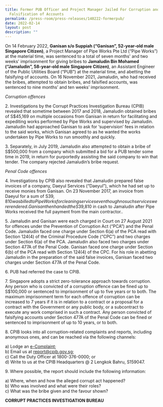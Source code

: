 ```yaml
---
title: Former PUB Officer and Project Manager Jailed For Corruption and
  Falsification of Accounts
permalink: /press-room/press-releases/140222-formerpub/
date: 2022-02-14
layout: post
description: ""
---
```

On 14 February 2022, **Ganisan s/o Suppiah (“Ganisan”, 52-year-old male Singapore Citizen)**, a Project Manager of Pipe Works Pte Ltd (“Pipe Works”) at the material time, was sentenced to a total of seven months' and two weeks' imprisonment for giving bribes to **Jamaludin Bin Mohamed (“Jamaludin”, 58-year-old male Singapore Citizen)**, an Assistant Engineer of the Public Utilities Board (“PUB”) at the material time, and abetting the falsifying of accounts. On 16 November 2021, Jamaludin, who had received the bribes, attempted to obtain bribes, and falsified accounts, was sentenced to nine months’ and ten weeks’ imprisonment.

*Corruption offences*

2\. Investigations by the Corrupt Practices Investigation Bureau (CPIB) revealed that sometime between 2017 and 2018, Jamaludin obtained bribes of S$45,169 on multiple occasions from Ganisan in return for facilitating and expediting works performed by Pipe Works and supervised by Jamaludin. Jamaludin had approached Ganisan to ask for ‘supervision’ fees in relation to the said works, which Ganisan agreed to as he wanted the works undertaken by Pipe Works to run smoothly and quickly.

3\. Separately, in July 2019, Jamaludin also attempted to obtain a bribe of S$500,000 from a company which submitted a bid for a PUB tender some time in 2019, in return for purportedly assisting the said company to win that tender. The company rejected Jamaludin’s bribe request.

*Penal Code offences*

4\. Investigations by CPIB also revealed that Jamaludin prepared false invoices of a company, Daeyul Services (“Daeyul”), which he had set up to receive monies from Ganisan. On 23 November 2017, an invoice from Daeyul for a sum of S$39,810 was billed to Pipe Works for cleaning services even though no such services were rendered. Ganisan then handed the S$39,810 in cash to Jamaludin after Pipe Works received the full payment from the main contractor..       

5\. Jamaludin and Ganisan were each charged in Court on 27 August 2021 for offences under the Prevention of Corruption Act (“PCA”) and the Penal Code. Jamaludin faced one charge under Section 6(a) of the PCA read with Section 124(4) of the Criminal Procedure Code (“CPC”) and two charges under Section 6(a) of the PCA. Jamaludin also faced two charges under Section 477A of the Penal Code. Ganisan faced one charge under Section 6(b) of the PCA read with Section 124(4) of the CPC. For his role in abetting Jamaludin in the preparation of the said false invoices, Ganisan faced two charges under Section 477A of the Penal Code.

6\. PUB had referred the case to CPIB.

7\. Singapore adopts a strict zero-tolerance approach towards corruption. Any person who is convicted of a corruption offence can be fined up to S$100,000 or sentenced to imprisonment of up to five years or to both. The maximum imprisonment term for each offence of corruption can be increased to 7 years if it is in relation to a contract or a proposal for a contract with the Government or any public body, or a subcontract to execute any work comprised in such a contract. Any person convicted of falsifying accounts under Section 477A of the Penal Code can be fined or sentenced to imprisonment of up to 10 years, or to both.

8\.         CPIB looks into all corruption-related complaints and reports, including anonymous ones, and can be reached via the following channels:

a) Lodge an [e-Complaint](/e-services/e-complaint-for-corrupt-conduct);<br>
b) Email us at <a href="mailto:report@cpib.gov.sg" class="spamspan">report@cpib.gov.sg</a>;<br>
c) Call the Duty Officer at 1800-376-0000; or<br>
d) Write to us at the CPIB Headquarters @ 2 Lengkok Bahru, S159047.

9\.        Where possible, the report should include the following information:

a) Where, when and how the alleged corrupt act happened?<br>
b) Who was involved and what were their roles?<br>
c) What was the bribe given and the favour shown?

**CORRUPT PRACTICES INVESTIGATION BUREAU**